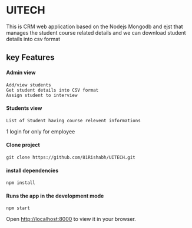 # UITECH
This is CRM web application based on the Nodejs Mongodb and ejst
that manages the student course related details and we can download student details into csv format

## key Features
 #### Admin view
    Add/view students
    Get student details into CSV format
    Assign student to interview
 #### Students view
    List of Student having course relevent informations
    
 1 login for only for employee


#### Clone project
    git clone https://github.com/81Rishabh/UITECH.git
    
#### install dependencies
    npm install
    
#### Runs the app in the development mode
    npm start
Open [http://localhost:8000](http://localhost:8000) to view it in your browser.
